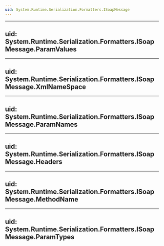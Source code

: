 ```yaml
---
uid: System.Runtime.Serialization.Formatters.ISoapMessage
---
```


---
uid: System.Runtime.Serialization.Formatters.ISoapMessage.ParamValues
---

---
uid: System.Runtime.Serialization.Formatters.ISoapMessage.XmlNameSpace
---

---
uid: System.Runtime.Serialization.Formatters.ISoapMessage.ParamNames
---

---
uid: System.Runtime.Serialization.Formatters.ISoapMessage.Headers
---

---
uid: System.Runtime.Serialization.Formatters.ISoapMessage.MethodName
---

---
uid: System.Runtime.Serialization.Formatters.ISoapMessage.ParamTypes
---
